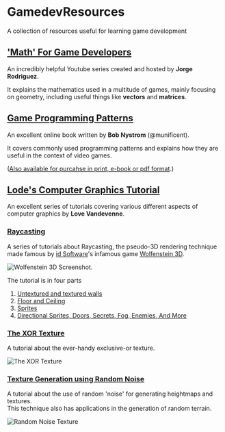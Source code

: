 # GamedevResources
A collection of resources useful for learning game development

## ['Math' For Game Developers](https://www.youtube.com/playlist?list=PLW3Zl3wyJwWOpdhYedlD-yCB7WQoHf-My)

An incredibly helpful Youtube series created and hosted by **Jorge Rodriguez**.

It explains the mathematics used in a multitude of games, mainly focusing on geometry,
including useful things like **vectors** and **matrices**.

## [Game Programming Patterns](http://gameprogrammingpatterns.com/contents.html)

An excellent online book written by **Bob Nystrom** (@munificent).

It covers commonly used programming patterns and explains how they are useful in the context of video games.

([Also available for purcahse in print, e-book or pdf format](http://gameprogrammingpatterns.com/).)

## [Lode's Computer Graphics Tutorial](https://lodev.org/cgtutor/index.html)

An excellent series of tutorials covering various different aspects of computer graphics by **Love Vandevenne**.

### [Raycasting](https://lodev.org/cgtutor/raycasting.html)

A series of tutorials about Raycasting, the pseudo-3D rendering technique made famous by [id Software](https://en.wikipedia.org/wiki/Id_Software)'s infamous game [Wolfenstein 3D](https://en.wikipedia.org/wiki/Wolfenstein_3D).

![Wolfenstein 3D Screenshot](https://upload.wikimedia.org/wikipedia/it/5/55/Wolfenstein_3D_Screenshot.png).

The tutorial is in four parts
1. [Untextured and textured walls](https://lodev.org/cgtutor/raycasting.html)
2. [Floor and Ceiling](https://lodev.org/cgtutor/raycasting2.html)
3. [Sprites](https://lodev.org/cgtutor/raycasting3.html)
4. [Directional Sprites, Doors, Secrets, Fog, Enemies, And More](https://lodev.org/cgtutor/raycasting4.html)

### [The XOR Texture](https://lodev.org/cgtutor/xortexture.html)

A tutorial about the ever-handy exclusive-or texture.

![The XOR Texture](https://lodev.org/cgtutor/images/xortexture.gif)

### [Texture Generation using Random Noise](https://lodev.org/cgtutor/randomnoise.html)

A tutorial about the use of random 'noise' for generating heightmaps and textures.  
This technique also has applications in the generation of random terrain.  

![Random Noise Texture](https://lodev.org/cgtutor/images/noiseturbulence64.jpg)
